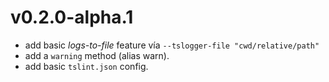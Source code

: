 # v0.2.0-alpha.1

+ add basic *logs-to-file* feature vía `--tslogger-file "cwd/relative/path"`
+ add a `warning` method (alias warn).
+ add basic `tslint.json` config.

